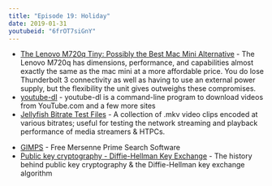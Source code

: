 ```yaml
---
title: "Episode 19: Holiday"
date: 2019-01-31
youtubeid: "6frOT7siGnY"
---
```


- [The Lenovo M720q Tiny: Possibly the Best Mac Mini Alternative](https://www.hackworkplay.com/2018/12/02/the-lenovo-m720q-tiny-possibly-the-best-mac-mini-alternative/) - The Lenovo M720q has dimensions, performance, and capabilities almost exactly the same as the mac mini at a more affordable price. You do lose Thunderbolt 3 connectivity as well as having to use an external power supply, but the flexibility the unit gives outweighs these compromises.
- [youtube-dl](https://rg3.github.io/youtube-dl/) - youtube-dl is a command-line program to download videos from YouTube.com and a few more sites
- [Jellyfish Bitrate Test Files](http://jell.yfish.us/) - A collection of .mkv video clips encoded at various bitrates; useful for testing the network streaming and playback performance of media streamers & HTPCs.
<!--more-->
- [GIMPS](https://www.mersenne.org/download/) - Free Mersenne Prime Search Software
- [Public key cryptography - Diffie-Hellman Key Exchange](https://www.youtube.com/watch?v=YEBfamv-_do) - The history behind public key cryptography & the Diffie-Hellman key exchange algorithm
